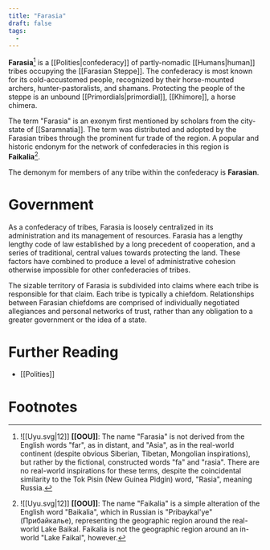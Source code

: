 ```yaml
---
title: "Farasia"
draft: false
tags:
  - 
---
```


**Farasia**[^fara] is a [[Polities|confederacy]] of partly-nomadic [[Humans|human]] tribes occupying the [[Farasian Steppe]]. The confederacy is most known for its cold-accustomed people, recognized by their horse-mounted archers, hunter-pastoralists, and shamans. Protecting the people of the steppe is an unbound [[Primordials|primordial]], [[Khimore]], a horse chimera.

The term "Farasia" is an exonym first mentioned by scholars from the city-state of [[Saramnatia]]. The term was distributed and adopted by the Farasian tribes through the prominent fur trade of the region. A popular and historic endonym for the network of confederacies in this region is **Faikalia**[^faik].

The demonym for members of any tribe within the confederacy is **Farasian**.

# Government
As a confederacy of tribes, Farasia is loosely centralized in its administration and its management of resources. Farasia has a lengthy lengthy code of law established by a long precedent of cooperation, and a series of traditional, central values towards protecting the land. These factors have combined to produce a level of administrative cohesion otherwise impossible for other confederacies of tribes.

The sizable territory of Farasia is subdivided into claims where each tribe is responsible for that claim. Each tribe is typically a chiefdom. Relationships between Farasian chiefdoms are comprised of individually negotiated allegiances and personal networks of trust, rather than any obligation to a greater government or the idea of a state. 

# Further Reading
- [[Polities]]

# Footnotes
[^fara]: ![[Uyu.svg|12]] **[[OOU]]**: The name "Farasia" is not derived from the English words "far", as in distant, and "Asia", as in the real-world continent (despite obvious Siberian, Tibetan, Mongolian inspirations), but rather by the fictional, constructed words "fa" and "rasia". There are no real-world inspirations for these terms, despite the coincidental similarity to the Tok Pisin (New Guinea Pidgin) word, "Rasia", meaning Russia.

[^faik]: ![[Uyu.svg|12]] **[[OOU]]**: The name "Faikalia" is a simple alteration of the English word "Baikalia", which in Russian is "Pribaykal'ye" (Прибайкалье), representing the geographic region around the real-world Lake Baikal. Faikalia is not the geographic region around an in-world "Lake Faikal", however.